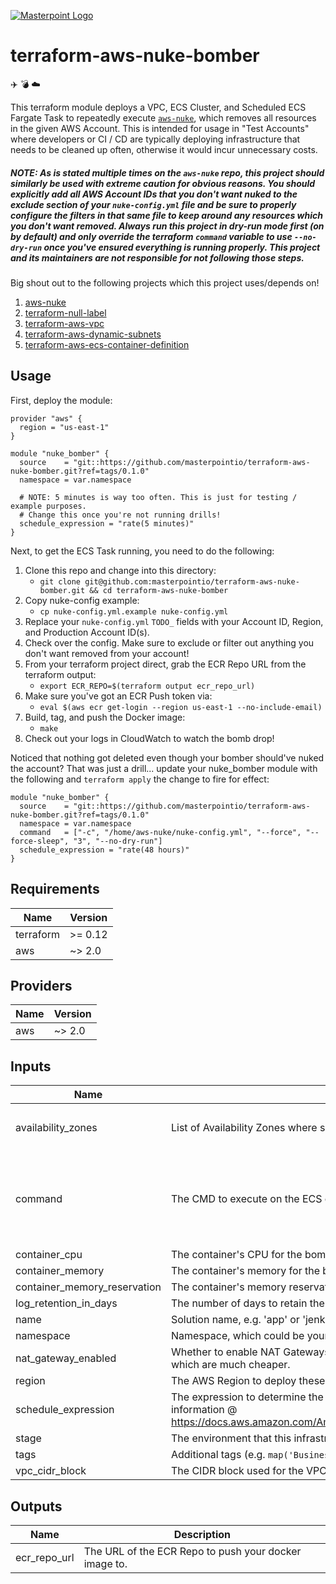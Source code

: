[![Masterpoint Logo](https://i.imgur.com/RDLnuQO.png)](https://masterpoint.io)

# terraform-aws-nuke-bomber

:airplane:
:bomb:
:cloud:

This terraform module deploys a VPC, ECS Cluster, and Scheduled ECS Fargate Task to repeatedly execute [`aws-nuke`](https://github.com/rebuy-de/aws-nuke), which removes all resources in the given AWS Account. This is intended for usage in "Test Accounts" where developers or CI / CD are typically deploying infrastructure that needs to be cleaned up often, otherwise it would incur unnecessary costs.

##### NOTE: As is stated multiple times on the `aws-nuke` repo, this project should similarly be used with extreme caution for obvious reasons. You should explicitly add all AWS Account IDs that you *don't* want nuked to the exclude section of your `nuke-config.yml` file and be sure to properly configure the filters in that same file to keep around any resources which you don't want removed. Always run this project in dry-run mode first (on by default) and only override the terraform `command` variable to use `--no-dry-run` once you've ensured everything is running properly. This project and its maintainers are not responsible for not following those steps.

Big shout out to the following projects which this project uses/depends on!  
1. [aws-nuke](https://github.com/rebuy-de/aws-nuke)  
1. [terraform-null-label](https://github.com/cloudposse/terraform-null-label)  
1. [terraform-aws-vpc](https://github.com/cloudposse/terraform-aws-vpc)  
1. [terraform-aws-dynamic-subnets](https://github.com/cloudposse/terraform-aws-dynamic-subnets )  
1. [terraform-aws-ecs-container-definition](https://github.com/cloudposse/terraform-aws-ecs-container-definition)

## Usage

First, deploy the module:

```hcl
provider "aws" {
  region = "us-east-1"
}

module "nuke_bomber" {
  source    = "git::https://github.com/masterpointio/terraform-aws-nuke-bomber.git?ref=tags/0.1.0"
  namespace = var.namespace

  # NOTE: 5 minutes is way too often. This is just for testing / example purposes.
  # Change this once you're not running drills!
  schedule_expression = "rate(5 minutes)"
}
```

Next, to get the ECS Task running, you need to do the following:

1. Clone this repo and change into this directory:
    - `git clone git@github.com:masterpointio/terraform-aws-nuke-bomber.git && cd terraform-aws-nuke-bomber`  
1. Copy nuke-config example:
    - `cp nuke-config.yml.example nuke-config.yml`  
1. Replace your `nuke-config.yml` `TODO_` fields with your Account ID, Region, and Production Account ID(s).  
1. Check over the config. Make sure to exclude or filter out anything you don't want removed from your account!  
1. From your terraform project direct, grab the ECR Repo URL from the terraform output:
    - `export ECR_REPO=$(terraform output ecr_repo_url)`  
1. Make sure you've got an ECR Push token via:
    - `eval $(aws ecr get-login --region us-east-1 --no-include-email)`  
1. Build, tag, and push the Docker image:
    - `make`  
1. Check out your logs in CloudWatch to watch the bomb drop!

Noticed that nothing got deleted even though your bomber should've nuked the account? That was just a drill... update your nuke\_bomber module with the following and `terraform apply` the change to fire for effect:
```hcl
module "nuke_bomber" {
  source    = "git::https://github.com/masterpointio/terraform-aws-nuke-bomber.git?ref=tags/0.1.0"
  namespace = var.namespace
  command   = ["-c", "/home/aws-nuke/nuke-config.yml", "--force", "--force-sleep", "3", "--no-dry-run"]
  schedule_expression = "rate(48 hours)"
}
```

## Requirements

| Name | Version |
|------|---------|
| terraform | >= 0.12 |
| aws | ~> 2.0 |

## Providers

| Name | Version |
|------|---------|
| aws | ~> 2.0 |

## Inputs

| Name | Description | Type | Default | Required |
|------|-------------|------|---------|:--------:|
| availability\_zones | List of Availability Zones where subnets will be created. | `list(string)` | <pre>[<br>  "us-east-1a"<br>]</pre> | no |
| command | The CMD to execute on the ECS container. Override this to actually execute the nuke. | `list(string)` | <pre>[<br>  "-c",<br>  "/home/aws-nuke/nuke-config.yml",<br>  "--force",<br>  "--force-sleep",<br>  "3"<br>]</pre> | no |
| container\_cpu | The container's CPU for the bomber task. | `number` | `256` | no |
| container\_memory | The container's memory for the bomber task. | `number` | `512` | no |
| container\_memory\_reservation | The container's memory reservation for the bomber task. | `number` | `512` | no |
| log\_retention\_in\_days | The number of days to retain the bomber task logs. | `number` | `30` | no |
| name | Solution name, e.g. 'app' or 'jenkins' | `string` | `"bomber"` | no |
| namespace | Namespace, which could be your organization name or abbreviation, e.g. 'eg' or 'cp' | `string` | n/a | yes |
| nat\_gateway\_enabled | Whether to enable NAT Gateways. If false, then the application uses NAT Instances, which are much cheaper. | `bool` | `true` | no |
| region | The AWS Region to deploy these resources to. | `string` | `"us-east-1"` | no |
| schedule\_expression | The expression to determine the schedule on which to invoke the bomber. Useful information @ https://docs.aws.amazon.com/AmazonCloudWatch/latest/events/ScheduledEvents.html. | `string` | `"rate(24 hours)"` | no |
| stage | The environment that this infrastrcuture is being deployed to e.g. dev, stage, or prod | `string` | `"nuke"` | no |
| tags | Additional tags (e.g. `map('BusinessUnit','XYZ')` | `map(string)` | `{}` | no |
| vpc\_cidr\_block | The CIDR block used for the VPC network. | `string` | `"10.0.0.0/16"` | no |

## Outputs

| Name | Description |
|------|-------------|
| ecr\_repo\_url | The URL of the ECR Repo to push your docker image to. |

